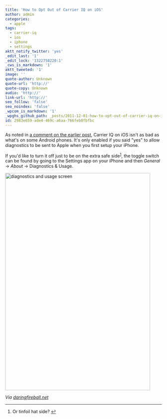 ```yaml
---
title: 'How to Opt Out of Carrier IQ on iOS'
author: admin
categories:
  - apple
tags:
  - carrier-iq
  - ios
  - iphone
  - settings
aktt_notify_twitter: 'yes'
_edit_last: '1'
_edit_lock: '1322758220:1'
_cws_is_markdown: '1'
aktt_tweeted: '1'
image: ''
quote-author: Unknown
quote-url: 'http://'
quote-copy: Unknown
audio: 'http://'
link-url: 'http://'
seo_follow: 'false'
seo_noindex: 'false'
_wpcom_is_markdown: '1'
_wpghs_github_path: _posts/2011-12-01-how-to-opt-out-of-carrier-iq-on-ios.md
id: 2983e659-ade4-469c-a6aa-766feb0fbfbc
---
```

<p>As noted in <a href="https://chrisenns.com/2011/11/30/the-freedom-of-android/#IDComment230803447">a comment on the earlier post</a>, Carrier IQ on iOS isn't  as bad as what's on some Android phones. It's only enabled if you said "yes" to allow diagnostics to be sent to Apple when you first setup your iPhone.</p>
<p>If you'd like to turn it off just to be on the extra safe side<sup id="fnref-19848:1"><a href="#fn-19848:1" rel="footnote">1</a></sup>, the toggle switch can be found by going to the Settings app on your iPhone and then <em>General</em> -> <em>About</em> -> Diagnostics &amp; Usage.</p>
<p><img src="https://chrisenns.com/wp-content/uploads/2011/12/diagnostics-and-usage-466x700.png" alt="diagnostics and usage screen" title="diagnostics and usage" width="466" height="700" class="aligncenter size-large wp-image-19849" /></p>
<p><em>Via <a href="http://daringfireball.net/linked/2011/12/01/carrier-iq-ios">daringfireball.net</a></em></p>
<div class="footnotes">
<hr />
<ol>
<li id="fn-19848:1">
Or tinfoil hat side?&#160;<a href="#fnref-19848:1" rev="footnote">&#8617;</a>
</li>
</ol>
</div>
